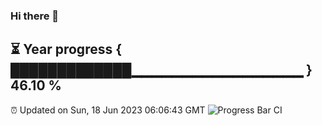### Hi there 👋
⏳ Year progress { █████████████▁▁▁▁▁▁▁▁▁▁▁▁▁▁▁▁▁ } 46.10 %
---
⏰ Updated on Sun, 18 Jun 2023 06:06:43 GMT
![Progress Bar CI](https://github.com/Moyi321/Moyi321/workflows/Progress%20Bar%20CI/badge.svg)
